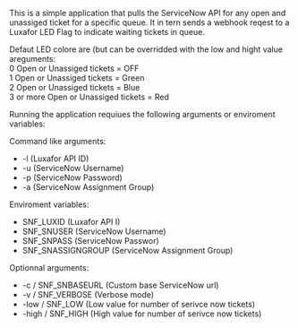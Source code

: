 This is a simple application that pulls the ServiceNow API for any open and unassiged ticket for a specific queue. It in tern sends a webhook reqest to a Luxafor LED Flag to indicate waiting tickets in queue.

Defaut LED colore are (but can be overridded with the low and hight value areguments:  
0 Open or Unassiged tickets = OFF  
1 Open or Unassiged tickets = Green  
2 Open or Unassiged tickets = Blue  
3 or more Open or Unassiged tickets = Red  

Running the application requiues the following arguments or enviroment variables: 

Command like arguments: 
- -l (Luxafor API ID)
- -u (ServiceNow Username)
- -p (ServiceNow Password)
- -a (ServiceNow Assignment Group)

Enviroment variables: 
- SNF_LUXID (Luxafor API I)
- SNF_SNUSER (ServiceNow Username)
- SNF_SNPASS (ServiceNow Passwor)
- SNF_SNASSIGNGROUP (ServiceNow Assignment Group)


Optionnal arguments:
- -c / SNF_SNBASEURL (Custom base ServiceNow url)
- -v / SNF_VERBOSE (Verbose mode)
- -low / SNF_LOW (Low value for number of serivce now tickets)
- -high / SNF_HIGH (High value for number of serivce now tickets)
